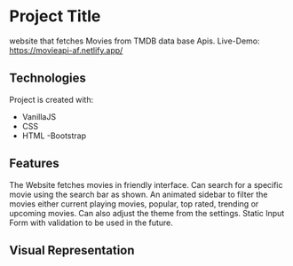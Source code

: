 # Project Title

website that fetches Movies from TMDB data base Apis.
Live-Demo: https://movieapi-af.netlify.app/

## Technologies

Project is created with:

- VanillaJS
- CSS
- HTML
  -Bootstrap

## Features
The Website fetches movies in friendly interface. Can search for a specific movie using the search bar as shown. An animated sidebar to filter the movies either current playing movies, popular, top rated, trending or upcoming movies. Can also adjust the theme from the settings. Static Input Form with validation to be used in the future.

## Visual Representation


